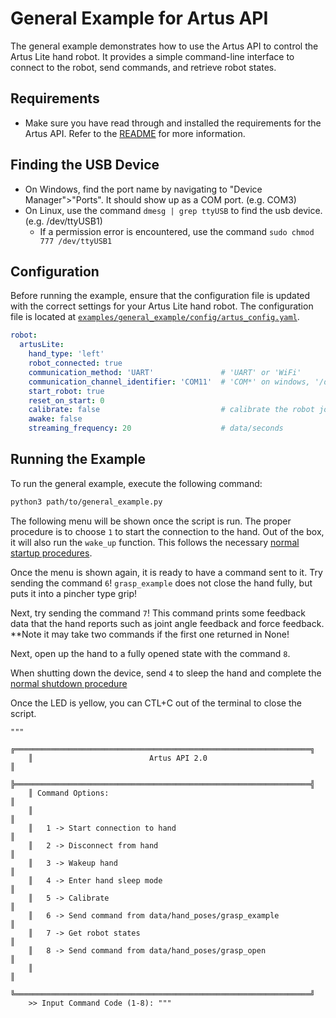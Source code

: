 # General Example for Artus API

The general example demonstrates how to use the Artus API to control the Artus Lite hand robot. It provides a simple command-line interface to connect to the robot, send commands, and retrieve robot states.

## Requirements
- Make sure you have read through and installed the requirements for the Artus API. Refer to the [README](../../README.md#1-getting-started) for more information.

## Finding the USB Device
* On Windows, find the port name by navigating to "Device Manager">"Ports". It should show up as a COM port. (e.g. COM3)
* On Linux, use the command `dmesg | grep ttyUSB` to find the usb device. (e.g. /dev/ttyUSB1)
    * If a permission error is encountered, use the command `sudo chmod 777 /dev/ttyUSB1` 

## Configuration

Before running the example, ensure that the configuration file is updated with the correct settings for your Artus Lite hand robot. The configuration file is located at [`examples/general_example/config/artus_config.yaml`](/examples/general_example/config/artus_config.yaml).

```yaml
robot:
  artusLite:
    hand_type: 'left'
    robot_connected: true
    communication_method: 'UART'               # 'UART' or 'WiFi'
    communication_channel_identifier: 'COM11'  # 'COM*' on windows, '/dev/ttyUSB*' on linux
    start_robot: true
    reset_on_start: 0
    calibrate: false                           # calibrate the robot joints
    awake: false
    streaming_frequency: 20                    # data/seconds
```

## Running the Example

To run the general example, execute the following command:
```sh
python3 path/to/general_example.py
```

The following menu will be shown once the script is run. 
The proper procedure is to choose `1` to start the connection to the hand. Out of the box, it will also run the `wake_up` function. This follows the necessary [normal startup procedures](../../README.md#21-normal-startup-procedure). 

Once the menu is shown again, it is ready to have a command sent to it. Try sending the command `6`! `grasp_example` does not close the hand fully, but puts it into a pincher type grip!

Next, try sending the command `7`! This command prints some feedback data that the hand reports such as joint angle feedback and force feedback. **Note it may take two commands if the first one returned in None!

Next, open up the hand to a fully opened state with the command `8`.

When shutting down the device, send `4` to sleep the hand and complete the [normal shutdown procedure](../../README.md#22-normal-shutdown-procedure)

Once the LED is yellow, you can CTL+C out of the terminal to close the script. 

```
"""
    ╔══════════════════════════════════════════════════════════════════╗
    ║                          Artus API 2.0                           ║
    ╠══════════════════════════════════════════════════════════════════╣
    ║ Command Options:                                                 ║
    ║                                                                  ║
    ║   1 -> Start connection to hand                                  ║
    ║   2 -> Disconnect from hand                                      ║
    ║   3 -> Wakeup hand                                               ║
    ║   4 -> Enter hand sleep mode                                     ║
    ║   5 -> Calibrate                                                 ║
    ║   6 -> Send command from data/hand_poses/grasp_example           ║
    ║   7 -> Get robot states                                          ║
    ║   8 -> Send command from data/hand_poses/grasp_open              ║
    ║                                                                  ║
    ╚══════════════════════════════════════════════════════════════════╝
    >> Input Command Code (1-8): """
```